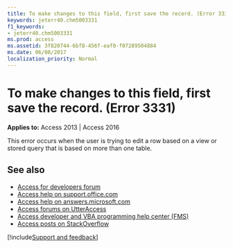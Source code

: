```yaml
---
title: To make changes to this field, first save the record. (Error 3331)
keywords: jeterr40.chm5003331
f1_keywords:
- jeterr40.chm5003331
ms.prod: access
ms.assetid: 3f820744-6bf8-456f-eaf0-f07289504884
ms.date: 06/08/2017
localization_priority: Normal
---
```



# To make changes to this field, first save the record. (Error 3331)

  

**Applies to:** Access 2013 | Access 2016

This error occurs when the user is trying to edit a row based on a view or stored query that is based on more than one table.

## See also

- [Access for developers forum](https://social.msdn.microsoft.com/Forums/office/home?forum=accessdev)
- [Access help on support.office.com](https://support.office.com/search/results?query=Access)
- [Access help on answers.microsoft.com](https://answers.microsoft.com/)
- [Access forums on UtterAccess](https://www.utteraccess.com/forum/index.php?act=idx)
- [Access developer and VBA programming help center (FMS)](https://www.fmsinc.com/MicrosoftAccess/developer/)
- [Access posts on StackOverflow](https://stackoverflow.com/questions/tagged/ms-access)

[!include[Support and feedback](~/includes/feedback-boilerplate.md)]